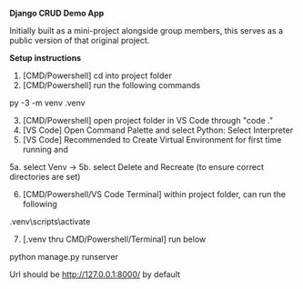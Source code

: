 **Django CRUD Demo App**

Initially built as a mini-project alongside group members, this serves as a public version of that original project.

**Setup instructions**

1. [CMD/Powershell] cd into project folder
2. [CMD/Powershell] run the following commands

py -3 -m venv .venv

3. [CMD/Powershell] open project folder in VS Code through "code ."
4. [VS Code] Open Command Palette  and select Python: Select Interpreter 
5. [VS Code] Recommended to Create Virtual Environment for first time running and 

5a. select Venv -> 
5b. select Delete and Recreate (to ensure correct directories are set) 

6. [CMD/Powershell/VS Code Terminal] within project folder, can run the following

.venv\scripts\activate

7. [.venv thru CMD/Powershell/Terminal] run below

python manage.py runserver

Url should be http://127.0.0.1:8000/ by default
